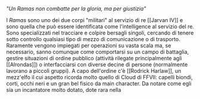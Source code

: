 *"Un Ramas non combatte per la gloria, ma per giustizia"*

I *Ramas* sono uno dei due corpi "militari" al servizio di re [[Jarvan IV]] e sono quella che può essere identificata come l'intelligence al servizio del re. Sono specializzati nel tracciare e colpire bersagli singoli, cercando di tenere sotto controllo qualsiasi tipo di mezzo di comunicazione o di trasporto. Raramente vengono impiegati per operazioni su vasta scala ma, se necessario, sanno comunque come comportarsi su un campo di battaglia, gestire situazioni di ordine pubblico (attività rilegate principalmente agli [[Alrondas]]) o interfacciarsi con diverse decine di persone (normalmente lavorano a piccoli gruppi). 
A capo dell'ordine c'è [[Rodrick Harlaw]], un mezz'elfo il cui aspetto ricorda molto quello di Cloud di FFVII: capelli biondi, corti, occhi neri e un gran bel fisico da main character. Da notare come egli sia un incantatore molto dotato, dote rara nella 